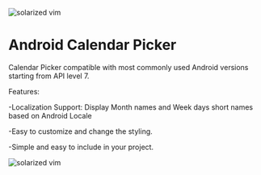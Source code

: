 ![solarized vim](https://raw.github.com/sancarbar/Android-Calendar-Picker/master/assets/logo.png)

Android Calendar Picker
=========

Calendar Picker compatible with most commonly used Android versions starting from API level 7.

Features:

-Localization Support: Display Month names and Week days short names based on Android Locale

-Easy to customize and change the styling.

-Simple and easy to include in your project.





![solarized vim](https://raw.github.com/sancarbar/Android-Calendar-Picker/master/assets/app_screenshot.png)

